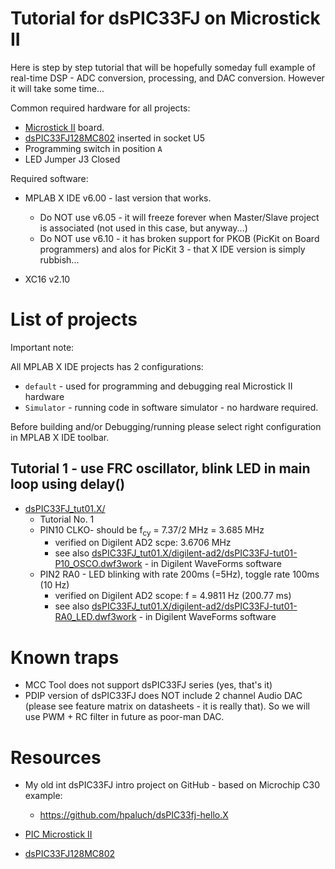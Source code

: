 # Tutorial for dsPIC33FJ on Microstick II

Here is step by step tutorial that will be hopefully
someday full example of real-time DSP - ADC conversion,
processing, and DAC conversion. However it will take
some time...

Common required hardware for all projects:

* [Microstick II][PIC Microstick II] board.
* [dsPIC33FJ128MC802][dsPIC33FJ128MC802] inserted in socket U5
* Programming switch in position `A`
* LED Jumper J3 Closed
 
Required software:

* MPLAB X IDE v6.00 - last version that works.

  - Do NOT use v6.05 - it will freeze forever when Master/Slave project
    is associated (not used in this case, but anyway...)
  - Do NOT use v6.10 - it has broken support for PKOB (PicKit on Board
    programmers) and alos for PicKit 3 - that X IDE version is simply
    rubbish...

* XC16 v2.10 

# List of projects

Important note:

All MPLAB X IDE projects has 2 configurations:
- `default` - used for programming and debugging real Microstick II hardware
- `Simulator` - running code in software simulator - no hardware required.

Before building and/or Debugging/running please select right configuration in MPLAB X IDE toolbar.


## Tutorial 1 - use FRC oscillator, blink LED in main loop using delay() 

* [dsPIC33FJ_tut01.X/](dsPIC33FJ_tut01.X/)
  - Tutorial No. 1
  - PIN10 CLKO- should be f<sub>cy</sub> = 7.37/2 MHz = 3.685 MHz
    - verified on Digilent AD2 scpe:  3.6706 MHz
    - see also [dsPIC33FJ_tut01.X/digilent-ad2/dsPIC33FJ-tut01-P10_OSCO.dwf3work](dsPIC33FJ_tut01.X/digilent-ad2/dsPIC33FJ-tut01-P10_OSCO.dwf3work) - in Digilent WaveForms software
  - PIN2  RA0 - LED blinking with rate 200ms (=5Hz), toggle rate 100ms (10 Hz)
    - verified on Digilent AD2 scope: f = 4.9811 Hz (200.77 ms)
    - see also [dsPIC33FJ_tut01.X/digilent-ad2/dsPIC33FJ-tut01-RA0_LED.dwf3work](dsPIC33FJ_tut01.X/digilent-ad2/dsPIC33FJ-tut01-P10_OSCO.dwf3work) - in Digilent WaveForms software

# Known traps

* MCC Tool does not support dsPIC33FJ series (yes, that's it)
* PDIP version of dsPIC33FJ does NOT include 2 channel Audio
  DAC (please see feature matrix on datasheets - it is really
  that). So we will use PWM + RC filter in future as poor-man
  DAC.

# Resources

* My old int dsPIC33FJ intro project on GitHub - based on Microchip
  C30 example:

  - https://github.com/hpaluch/dsPIC33fj-hello.X

* [PIC Microstick II][PIC Microstick II]
* [dsPIC33FJ128MC802][dsPIC33FJ128MC802]

[PIC Microstick II]: https://www.microchip.com/DevelopmentTools/ProductDetails/dm330013-2
[dsPIC33FJ128MC802]: https://www.microchip.com/wwwproducts/en/dsPIC33FJ128MC802
